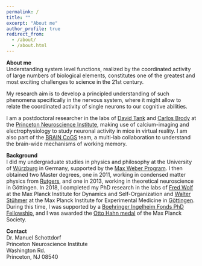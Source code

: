 ```yaml
---
permalink: /
title: ""
excerpt: "About me"
author_profile: true
redirect_from: 
  - /about/
  - /about.html
---
```


**About me**<br />
Understanding system level functions, realized by the coordinated activity of large numbers of biological elements, constitutes one of the greatest and most exciting challenges to science in the 21st century.

My research aim is to develop a principled understanding of such phenomena specifically in the nervous system, where it might allow to relate the coordinated activity of single neurons to our cognitive abilities.

I am a postdoctoral researcher in the labs of [David Tank](https://pni.princeton.edu/faculty/david-tank) and [Carlos Brody](https://pni.princeton.edu/faculty/carlos-brody) at the [Princeton Neuroscience Institute](https://pni.princeton.edu/directory/manuel-schottdorf), making use of calcium-imaging and electrophysiology to study neuronal activity in mice in virtual reality. I am also part of the [BRAIN CoGS](https://www.braincogs.org/) team, a multi-lab collaboration to understand the brain-wide mechanisms of working memory. 

**Background**<br />
I did my undergraduate studies in physics and philosophy at the University of [Würzburg](https://www.physik.uni-wuerzburg.de/en/tp3/people/alumni/m-sc-manuel-schottdorf/) in Germany, supported by the [Max Weber Program](https://www.elitenetzwerk.bayern.de/en/home/funding-programs/max-weber-program). I then obtained two Master degrees, one in 2011, working in condensed matter physics from [Rutgers](http://cgisvr.physics.rutgers.edu/cgi-bin/physdb/genpip.pl?Schottdorf), and one in 2013, working in theoretical neuroscience in Göttingen. In 2018, I completed my PhD research in the labs of [Fred Wolf](https://www.uni-goettingen.de/en/58058.html) at the Max Planck Institute for Dynamics and Self-Organization and [Walter Stühmer](https://www.mpg.de/390599/experimentelle_medizin_wissM3) at the Max Planck Institute for Experimental Medicine in [Göttingen](https://www.ds.mpg.de/staff/20433). During this time, I was supported by a [Boehringer Ingelheim Fonds PhD Fellowship](https://www.bifonds.de/index.html), and I was awarded the [Otto Hahn medal](https://www.mpg.de/prizes/otto-hahn-medal) of the Max Planck Society.<br />

**Contact**<br />
Dr. Manuel Schottdorf <br />
Princeton Neuroscience Institute<br />
Washington Rd.<br />
Princeton, NJ 08540
